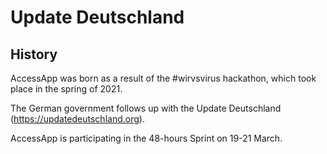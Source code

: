 # Update Deutschland

## History

AccessApp was born as a result of the #wirvsvirus hackathon, which took place in the spring of 2021.

The German government follows up with the Update Deutschland (https://updatedeutschland.org).

AccessApp is participating in the 48-hours Sprint on 19-21 March.
